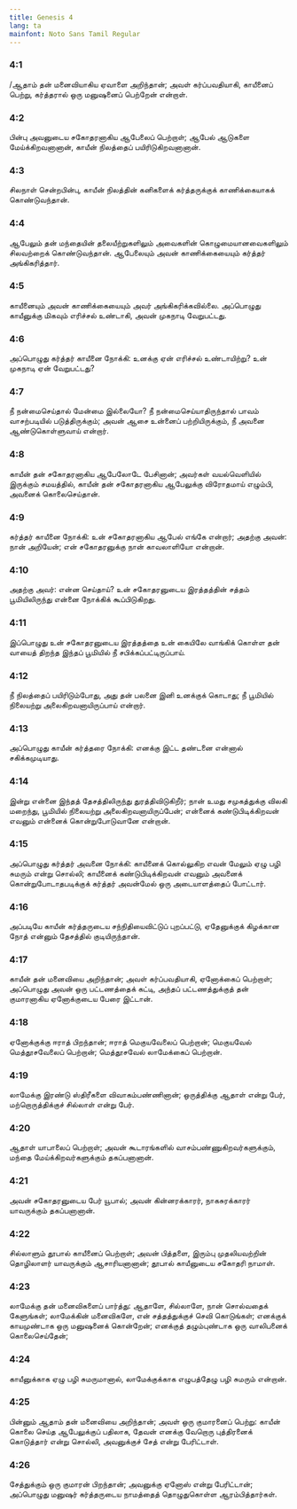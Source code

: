 ```yaml
---
title: Genesis 4
lang: ta
mainfont: Noto Sans Tamil Regular
---
```


###  4:1

/ஆதாம் தன் மனைவியாகிய ஏவாளை அறிந்தான்; அவள் கர்ப்பவதியாகி, காயீனைப் பெற்று, கர்த்தரால் ஒரு மனுஷனைப் பெற்றேன் என்றாள்.

###  4:2

பின்பு அவனுடைய சகோதரனாகிய ஆபேலைப் பெற்றாள்; ஆபேல் ஆடுகளை மேய்க்கிறவனானான், காயீன் நிலத்தைப் பயிரிடுகிறவனானான்.

###  4:3

சிலநாள் சென்றபின்பு, காயீன் நிலத்தின் கனிகளைக் கர்த்தருக்குக் காணிக்கையாகக் கொண்டுவந்தான்.

###  4:4

ஆபேலும் தன் மந்தையின் தலையீற்றுகளிலும் அவைகளின் கொழுமையானவைகளிலும் சிலவற்றைக் கொண்டுவந்தான். ஆபேலையும் அவன் காணிக்கையையும் கர்த்தர் அங்கிகரித்தார்.

###  4:5

காயீனையும் அவன் காணிக்கையையும் அவர் அங்கிகரிக்கவில்லை. அப்பொழுது காயீனுக்கு மிகவும் எரிச்சல் உண்டாகி, அவன் முகநாடி வேறுபட்டது.

###  4:6

அப்பொழுது கர்த்தர் காயீனை நோக்கி: உனக்கு ஏன் எரிச்சல் உண்டாயிற்று? உன் முகநாடி ஏன் வேறுபட்டது?

###  4:7

நீ நன்மைசெய்தால் மேன்மை இல்லையோ? நீ நன்மைசெய்யாதிருந்தால் பாவம் வாசற்படியில் படுத்திருக்கும்; அவன் ஆசை உன்னைப் பற்றியிருக்கும், நீ அவனை ஆண்டுகொள்ளுவாய் என்றார்.

###  4:8

காயீன் தன் சகோதரனாகிய ஆபேலோடே பேசினான்; அவர்கள் வயல்வெளியில் இருக்கும் சமயத்தில், காயீன் தன் சகோதரனாகிய ஆபேலுக்கு விரோதமாய் எழும்பி, அவனைக் கொலைசெய்தான்.

###  4:9

கர்த்தர் காயீனை நோக்கி: உன் சகோதரனாகிய ஆபேல் எங்கே என்றார்; அதற்கு அவன்: நான் அறியேன்; என் சகோதரனுக்கு நான் காவலாளியோ என்றான்.

###  4:10

அதற்கு அவர்: என்ன செய்தாய்? உன் சகோதரனுடைய இரத்தத்தின் சத்தம் பூமியிலிருந்து என்னை நோக்கிக் கூப்பிடுகிறது.

###  4:11

இப்பொழுது உன் சகோதரனுடைய இரத்தத்தை உன் கையிலே வாங்கிக் கொள்ள தன் வாயைத் திறந்த இந்தப் பூமியில் நீ சபிக்கப்பட்டிருப்பாய்.

###  4:12

நீ நிலத்தைப் பயிரிடும்போது, அது தன் பலனை இனி உனக்குக் கொடாது; நீ பூமியில் நிலையற்று அலைகிறவனாயிருப்பாய் என்றார்.

###  4:13

அப்பொழுது காயீன் கர்த்தரை நோக்கி: எனக்கு இட்ட தண்டனை என்னால் சகிக்கமுடியாது.

###  4:14

இன்று என்னை இந்தத் தேசத்திலிருந்து துரத்திவிடுகிறீர்; நான் உமது சமுகத்துக்கு விலகி மறைந்து, பூமியில் நிலையற்று அலைகிறவனாயிருப்பேன்; என்னைக் கண்டுபிடிக்கிறவன் எவனும் என்னைக் கொன்றுபோடுவானே என்றான்.

###  4:15

அப்பொழுது கர்த்தர் அவனை நோக்கி: காயீனைக் கொல்லுகிற எவன் மேலும் ஏழு பழி சுமரும் என்று சொல்லி; காயீனைக் கண்டுபிடிக்கிறவன் எவனும் அவனைக் கொன்றுபோடாதபடிக்குக் கர்த்தர் அவன்மேல் ஒரு அடையாளத்தைப் போட்டார்.

###  4:16

அப்படியே காயீன் கர்த்தருடைய சந்நிதியைவிட்டுப் புறப்பட்டு, ஏதேனுக்குக் கிழக்கான நோத் என்னும் தேசத்தில் குடியிருந்தான்.

###  4:17

காயீன் தன் மனைவியை அறிந்தான்; அவள் கர்ப்பவதியாகி, ஏனோக்கைப் பெற்றாள்; அப்பொழுது அவன் ஒரு பட்டணத்தைக் கட்டி, அந்தப் பட்டணத்துக்குத் தன் குமாரனாகிய ஏனோக்குடைய பேரை இட்டான்.

###  4:18

ஏனோக்குக்கு ஈராத் பிறந்தான்; ஈராத் மெகுயவேலைப் பெற்றான்; மெகுயவேல் மெத்தூசவேலைப் பெற்றான்; மெத்தூசவேல் லாமேக்கைப் பெற்றான்.

###  4:19

லாமேக்கு இரண்டு ஸ்திரீகளை விவாகம்பண்ணினான்; ஒருத்திக்கு ஆதாள் என்று பேர், மற்றொருத்திக்குச் சில்லாள் என்று பேர்.

###  4:20

ஆதாள் யாபாலைப் பெற்றாள்; அவன் கூடாரங்களில் வாசம்பண்ணுகிறவர்களுக்கும், மந்தை மேய்க்கிறவர்களுக்கும் தகப்பனானான்.

###  4:21

அவன் சகோதரனுடைய பேர் யூபால்; அவன் கின்னரக்காரர், நாகசுரக்காரர் யாவருக்கும் தகப்பனானான்.

###  4:22

சில்லாளும் தூபால் காயீனைப் பெற்றாள்; அவன் பித்தளை, இரும்பு முதலியவற்றின் தொழிலாளர் யாவருக்கும் ஆசாரியனானான்; தூபால் காயீனுடைய சகோதரி நாமாள்.

###  4:23

லாமேக்கு தன் மனைவிகளைப் பார்த்து: ஆதாளே, சில்லாளே, நான் சொல்வதைக் கேளுங்கள்; லாமேக்கின் மனைவிகளே, என் சத்தத்துக்குச் செவி கொடுங்கள்; எனக்குக் காயமுண்டாக ஒரு மனுஷனைக் கொன்றேன்; எனக்குத் தழும்புண்டாக ஒரு வாலிபனைக் கொலைசெய்தேன்;

###  4:24

காயீனுக்காக ஏழு பழி சுமருமானால், லாமேக்குக்காக எழுபத்தேழு பழி சுமரும் என்றான்.

###  4:25

பின்னும் ஆதாம் தன் மனைவியை அறிந்தான்; அவள் ஒரு குமாரனைப் பெற்று: காயீன் கொலை செய்த ஆபேலுக்குப் பதிலாக, தேவன் எனக்கு வேறொரு புத்திரனைக் கொடுத்தார் என்று சொல்லி, அவனுக்குச் சேத் என்று பேரிட்டாள்.

###  4:26

சேத்துக்கும் ஒரு குமாரன் பிறந்தான்; அவனுக்கு ஏனோஸ் என்று பேரிட்டான்; அப்பொழுது மனுஷர் கர்த்தருடைய நாமத்தைத் தொழுதுகொள்ள ஆரம்பித்தார்கள்.

